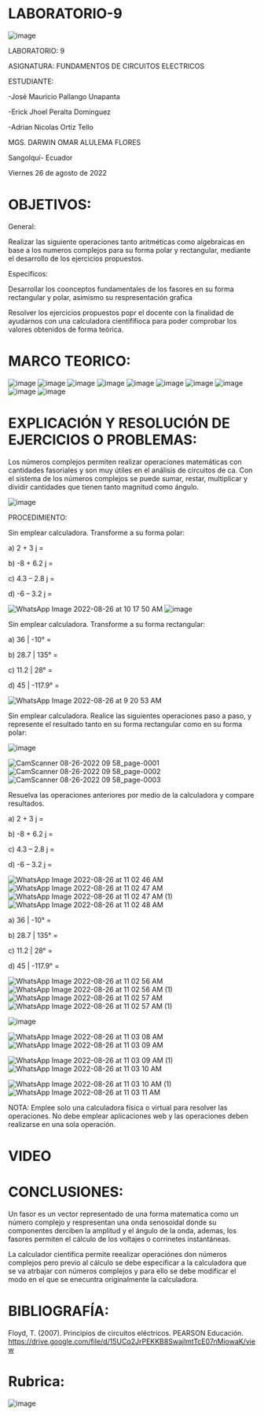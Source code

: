 # LABORATORIO-9

![image](https://user-images.githubusercontent.com/105695077/169195292-caeb0d12-8f66-4f08-bb58-2efffc44ccf5.png)




LABORATORIO: 9



ASIGNATURA: FUNDAMENTOS DE CIRCUITOS ELECTRICOS

ESTUDIANTE: 

-José Mauricio Pallango Unapanta

-Erick Jhoel Peralta Dominguez

-Adrian Nicolas Ortiz Tello 

MGS. DARWIN OMAR ALULEMA FLORES

Sangolquí- Ecuador

Viernes 26 de agosto de 2022

# OBJETIVOS:

General:

Realizar las siguiente operaciones tanto aritméticas como algebraicas en base a los numeros complejos para su forma polar y rectangular, mediante el desarrollo de los ejercicios propuestos.

Especificos:

Desarrollar los coonceptos fundamentales de los fasores en su forma rectangular y polar, asimismo su respresentación grafica

Resolver los ejercicios propuestos popr el docente con la finalidad de ayudarnos con una calculadora cientifífioca para poder comprobar los valores obtenidos de forma teórica.

# MARCO TEORICO:

![image](https://user-images.githubusercontent.com/105695077/186950976-efcd5fac-8cd9-48d4-aeaf-7c6fe90aa486.png)
![image](https://user-images.githubusercontent.com/105695077/186951017-912a56a3-0d94-4d14-b95d-153931ac49ea.png)
![image](https://user-images.githubusercontent.com/105695077/186951036-aa79076e-187f-470a-a1d7-464bc74fef81.png)
![image](https://user-images.githubusercontent.com/105695077/186951086-e150b9c1-2cd2-4a75-9fc8-8edf13694e56.png)
![image](https://user-images.githubusercontent.com/105695077/186951153-77cb6010-9d51-4702-80a7-f453e22c3dea.png)
![image](https://user-images.githubusercontent.com/105695077/186951171-badc8b32-2978-40d6-a188-88f341d8d967.png)
![image](https://user-images.githubusercontent.com/105695077/186951229-8e4c3e17-df51-4122-b230-f7f0a0bbe85f.png)
![image](https://user-images.githubusercontent.com/105695077/186951270-32496545-153f-4eca-b310-560df376446d.png)
![image](https://user-images.githubusercontent.com/105695077/186951303-7d0f5934-cfbc-4c3b-8989-d86f825d850d.png)
![image](https://user-images.githubusercontent.com/105695077/186951336-16752c1c-2aa8-468c-83bc-f02101316283.png)


# EXPLICACIÓN Y RESOLUCIÓN DE EJERCICIOS O PROBLEMAS:

Los números complejos permiten realizar operaciones matemáticas con
cantidades fasoriales y son muy útiles en el análisis de circuitos de ca. Con el sistema de
los números complejos se puede sumar, restar, multiplicar y dividir cantidades que tienen
tanto magnitud como ángulo.

![image](https://user-images.githubusercontent.com/105695077/186900660-2dbc849e-0da3-4d53-bcae-42fcaa4b857a.png)

PROCEDIMIENTO:

Sin emplear calculadora. Transforme a su forma polar:

a) 2 + 3 j =

b) -8 + 6.2 j =

c) 4.3 – 2.8 j =

d) -6 – 3.2 j =

![WhatsApp Image 2022-08-26 at 10 17 50 AM](https://user-images.githubusercontent.com/105695077/186946532-023fe7af-194d-4dab-9cd0-03e954d8c364.jpeg)
![image](https://user-images.githubusercontent.com/105695077/186946709-c87d2a38-ba07-4ce9-b9e8-e9fd29efa360.png)

Sin emplear calculadora. Transforme a su forma rectangular:

a) 36 | -10° =

b) 28.7 | 135° =

c) 11.2 | 28° =

d) 45 | -117.9° =

![WhatsApp Image 2022-08-26 at 9 20 53 AM](https://user-images.githubusercontent.com/105695077/186935337-72a5a979-01b7-4e74-9898-77122d159744.jpeg)


Sin emplear calculadora. Realice las siguientes operaciones paso a paso, y represente el resultado tanto en su forma rectangular como en su forma polar:

![image](https://user-images.githubusercontent.com/105695077/186901308-43e5cc07-0a84-4e25-a663-b0f32fb26797.png)

![CamScanner 08-26-2022 09 58_page-0001](https://user-images.githubusercontent.com/105695077/186935124-7b741180-be44-4a63-92ce-17f8719dcf7a.jpg)
![CamScanner 08-26-2022 09 58_page-0002](https://user-images.githubusercontent.com/105695077/186935176-0101beec-61a0-4782-8dc4-bb3d47401413.jpg)
![CamScanner 08-26-2022 09 58_page-0003](https://user-images.githubusercontent.com/105695077/186935197-c814e87c-5e2a-462d-a9ff-44cb75e4cfd8.jpg)

Resuelva las operaciones anteriores por medio de la calculadora y compare
resultados.

a) 2 + 3 j =

b) -8 + 6.2 j =

c) 4.3 – 2.8 j =

d) -6 – 3.2 j =

![WhatsApp Image 2022-08-26 at 11 02 46 AM](https://user-images.githubusercontent.com/105695077/186946925-86c11e12-059b-43ea-b547-7e79a2c7ba7c.jpeg)
![WhatsApp Image 2022-08-26 at 11 02 47 AM](https://user-images.githubusercontent.com/105695077/186946977-8b328cb1-796e-4f1f-9443-154024e7bde4.jpeg)
![WhatsApp Image 2022-08-26 at 11 02 47 AM (1)](https://user-images.githubusercontent.com/105695077/186947013-6671bf46-de23-44c7-b7be-cf82c01c0598.jpeg)
![WhatsApp Image 2022-08-26 at 11 02 48 AM](https://user-images.githubusercontent.com/105695077/186947054-bc3493c3-c466-49e0-bd24-55b114e1ea75.jpeg)

a) 36 | -10° =

b) 28.7 | 135° =

c) 11.2 | 28° =

d) 45 | -117.9° =

![WhatsApp Image 2022-08-26 at 11 02 56 AM](https://user-images.githubusercontent.com/105695077/186947161-158445f1-faa7-49d3-9c77-9f6880a693c0.jpeg)
![WhatsApp Image 2022-08-26 at 11 02 56 AM (1)](https://user-images.githubusercontent.com/105695077/186947182-43b773e9-46f2-406c-b249-b0f12286899e.jpeg)
![WhatsApp Image 2022-08-26 at 11 02 57 AM](https://user-images.githubusercontent.com/105695077/186947208-2a632efd-e196-4ed1-8a42-d2bbeec66e86.jpeg)
![WhatsApp Image 2022-08-26 at 11 02 57 AM (1)](https://user-images.githubusercontent.com/105695077/186947253-a3e29a79-dc9d-48c7-8423-e660a14562d5.jpeg)

![image](https://user-images.githubusercontent.com/105695077/186901308-43e5cc07-0a84-4e25-a663-b0f32fb26797.png)

![WhatsApp Image 2022-08-26 at 11 03 08 AM](https://user-images.githubusercontent.com/105695077/186947359-42c50ce3-1207-4f84-8f20-b96e39aa3df4.jpeg)
![WhatsApp Image 2022-08-26 at 11 03 09 AM](https://user-images.githubusercontent.com/105695077/186947387-3e9c05f8-08b0-4a00-936d-ac9401a27a8f.jpeg)

![WhatsApp Image 2022-08-26 at 11 03 09 AM (1)](https://user-images.githubusercontent.com/105695077/186947409-c6ed5d59-aae8-46cf-b2b9-4eee7e0a9cb1.jpeg)
![WhatsApp Image 2022-08-26 at 11 03 10 AM](https://user-images.githubusercontent.com/105695077/186947446-0717999e-37f7-4e05-a331-85a4f7016882.jpeg)

![WhatsApp Image 2022-08-26 at 11 03 10 AM (1)](https://user-images.githubusercontent.com/105695077/186947479-96195e9d-bc14-4368-821d-5ef7ab1a58ca.jpeg)
![WhatsApp Image 2022-08-26 at 11 03 11 AM](https://user-images.githubusercontent.com/105695077/186947516-1b28c18f-993a-4701-8b66-1510d646e32a.jpeg)

NOTA: Emplee solo una calculadora física o virtual para resolver las operaciones. No debe emplear aplicaciones web y las operaciones deben realizarse en una sola operación.

# VIDEO

# CONCLUSIONES:

Un fasor es un vector representado de una forma matematica como un número complejo y respresentan una onda senosoidal donde su componentes derciben la amplitud y el ángulo de la onda, ademas, los fasores permiten el cálculo de los voltajes o corrinetes instantáneas.

La calculador cientifica permite reealizar operaciónes don números complejos pero previo al cálculo se debe especificar a la calculadora que se va atrbajar con números complejos y para ello se debe modificar el modo en el que se enecuntra originalmente la calculadora.

# BIBLIOGRAFÍA:

Floyd, T. (2007). Principios de circuitos eléctricos. PEARSON Educación. https://drive.google.com/file/d/15UCq2JrPEKKB8SwajlmtTcE07nMiowaK/view

# Rubrica:

![image](https://user-images.githubusercontent.com/105695077/169549221-6a6d7d81-301f-4ae6-adad-f0a59a65b83e.png)

